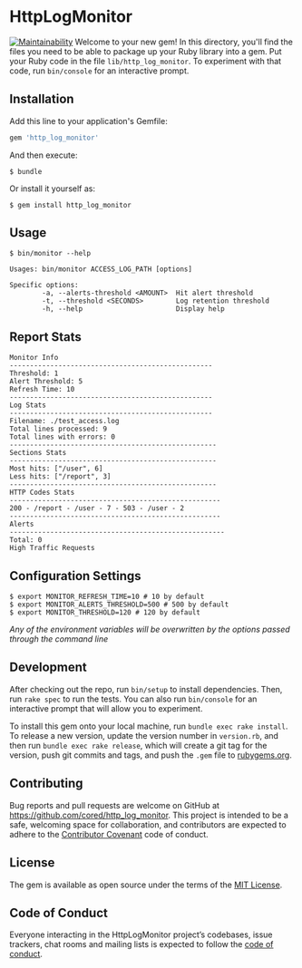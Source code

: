 # HttpLogMonitor

[![Maintainability](https://api.codeclimate.com/v1/badges/619b0bf79440ca90106d/maintainability)](https://codeclimate.com/github/cored/http_log_monitor/maintainability)
Welcome to your new gem! In this directory, you'll find the files you need to be able to package up your Ruby library into a gem. Put your Ruby code in the file `lib/http_log_monitor`. To experiment with that code, run `bin/console` for an interactive prompt.

## Installation

Add this line to your application's Gemfile:

```ruby
gem 'http_log_monitor'
```

And then execute:

    $ bundle

Or install it yourself as:

    $ gem install http_log_monitor

## Usage

```
$ bin/monitor --help

Usages: bin/monitor ACCESS_LOG_PATH [options]

Specific options:
		-a, --alerts-threshold <AMOUNT>  Hit alert threshold
		-t, --threshold <SECONDS>        Log retention threshold
		-h, --help                       Display help
```

## Report Stats

```
Monitor Info
--------------------------------------------------
Threshold: 1
Alert Threshold: 5
Refresh Time: 10
--------------------------------------------------
Log Stats
--------------------------------------------------
Filename: ./test_access.log
Total lines processed: 9
Total lines with errors: 0
---------------------------------------------------
Sections Stats
---------------------------------------------------
Most hits: ["/user", 6]
Less hits: ["/report", 3]
---------------------------------------------------
HTTP Codes Stats
----------------------------------------------------
200 - /report - /user - 7 - 503 - /user - 2
----------------------------------------------------
Alerts
-----------------------------------------------------
Total: 0
High Traffic Requests
```

## Configuration Settings

```
$ export MONITOR_REFRESH_TIME=10 # 10 by default
$ export MONITOR_ALERTS_THRESHOLD=500 # 500 by default
$ export MONITOR_THRESHOLD=120 # 120 by default
```

*Any of the environment variables will be overwritten by the options passed
through the command line*

## Development

After checking out the repo, run `bin/setup` to install dependencies. Then, run `rake spec` to run the tests. You can also run `bin/console` for an interactive prompt that will allow you to experiment.

To install this gem onto your local machine, run `bundle exec rake install`. To release a new version, update the version number in `version.rb`, and then run `bundle exec rake release`, which will create a git tag for the version, push git commits and tags, and push the `.gem` file to [rubygems.org](https://rubygems.org).

## Contributing

Bug reports and pull requests are welcome on GitHub at https://github.com/cored/http_log_monitor. This project is intended to be a safe, welcoming space for collaboration, and contributors are expected to adhere to the [Contributor Covenant](http://contributor-covenant.org) code of conduct.

## License

The gem is available as open source under the terms of the [MIT License](https://opensource.org/licenses/MIT).

## Code of Conduct

Everyone interacting in the HttpLogMonitor project’s codebases, issue trackers, chat rooms and mailing lists is expected to follow the [code of conduct](https://github.com/cored/http_log_monitor/blob/master/CODE_OF_CONDUCT.md).
